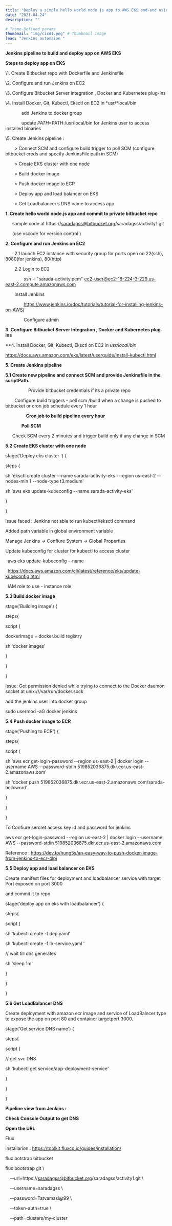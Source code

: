 ```yaml
---
title: "Deploy a simple hello world node.js app to AWS EKS end-end using Jenkins"
date: "2021-04-24"
description: ""

# Theme-Defined params
thumbnail: "img/cicd1.png" # Thumbnail image
lead: "Jenkins automaion "
---
```


﻿**Jenkins pipeline to build and deploy app on AWS EKS**


**Steps to deploy app on EKS**

\1. Create Bitbucket repo with Dockerfile and Jenkinsfile

\2. Configure and run Jenkins on EC2

\3. Configure Bitbucket Server integration , Docker and Kubernetes plug-ins

\4. Install Docker, Git, Kubectl, Eksctl on EC2 in *usr/*local/bin

`    	`add Jenkins to docker group

`    	`update $PATH=$PATH:/usr/local/bin for Jenkins user to access installed binaries

\5. Create Jenkins pipeline :

`    `>	Connect SCM and configure build trigger to poll SCM (configure bitbucket creds and specify      	JenkinsFile path in SCM)   

`    `> Create EKS cluster with one node

`    `> Build docker image

`    `> Push docker image to ECR

`    `> Deploy app and load balancer on EKS

`    `> Get Loadbalancer’s DNS name to access app



**1. Create hello world node.js app and commit to private bitbucket repo**



`	`sample code at https://saradagss@bitbucket.org/saradagss/activity1.git

`	`(use vscode for version control )





**2. Configure and run Jenkins on EC2**

`    `2.1 launch EC2 instance with security group for ports open on  22(ssh), 8080(for jenkins),    	80(http)

`    `2.2 Login to EC2

`        `ssh -i "sarada-activity.pem" <ec2-user@ec2-18-224-3-229.us-east-2.compute.amazonaws.com>



`	 `Install Jenkins

`        `https://www.jenkins.io/doc/tutorials/tutorial-for-installing-jenkins-on-AWS/

`        `Configure admin



























**3. Configure Bitbucket Server Integration , Docker and Kubernetes plug-ins**














**4. Install Docker, Git, Kubectl, Eksctl on EC2 in *usr/*local/bin**

<https://docs.aws.amazon.com/eks/latest/userguide/install-kubectl.html>



**5. Create Jenkins pipeline**

**5.1 Create new pipeline and connect SCM and provide Jenkinsfile in the scriptPath.**

`          `Provide bitbucket credentials if its a private repo





`	 `Configure build triggers - poll scm /build when a change is pushed to bitbucket or cron job     	 schedule every 1 hour



`         `**Cron job to build pipeline every hour**







`       `**Poll SCM**



`	`Check SCM every 2 minutes and trigger build only if any change in SCM





**5.2 Create EKS cluster with one node**

stage('Deploy eks cluster ') {

steps {

sh 'eksctl create cluster --name sarada-activity-eks --region us-east-2 --nodes-min 1 --node-type t3.medium'

sh 'aws eks update-kubeconfig --name sarada-activity-eks'

}

}

Issue faced : Jenkins not able to run kubectl/eksctl command

Added path variable in global environment variable

Manage Jenkins → Confiure System → Global Properties









Update kubeconfig for cluster for kubectl to access cluster

` `aws eks update-kubeconfig --name

` `https://docs.aws.amazon.com/cli/latest/reference/eks/update-kubeconfig.html

` `IAM role to use  - instance role

**5.3 Build docker image**

stage('Building image') {

steps{

script {

dockerImage = docker.build registry

sh 'docker images'

}

}

}

Issue: Got permission denied while trying to connect to the Docker daemon socket at unix:///var/run/docker.sock


add the jenkins user into docker group

sudo usermod -aG docker jenkins

**5.4 Push docker image to ECR**

stage('Pushing to ECR') {

steps{

script {

sh 'aws ecr get-login-password --region us-east-2 | docker login --username AWS --password-stdin 519852036875.dkr.ecr.us-east-2.amazonaws.com'

sh 'docker push 519852036875.dkr.ecr.us-east-2.amazonaws.com/sarada-helloword'

}

}

}

To Confiure sercret access key id and password for jenkins

aws ecr get-login-password --region us-east-2 | docker login --username AWS --password-stdin 519852036875.dkr.ecr.us-east-2.amazonaws.com

Reference : https://dev.to/hung5s/an-easy-way-to-push-docker-image-from-jenkins-to-ecr-4lpi

**5.5 Deploy app and load balancer on EKS**

Create manifest files for deployment and loadbalancer service with target Port exposed on port 3000

and commit it to repo

stage('deploy app on eks with loadbalancer') {

steps{

script {

sh 'kubectl create -f dep.yaml'

sh 'kubectl create -f lb-service.yaml '

// wait till dns generates

sh 'sleep 1m'

}

}

}


**5.6 Get LoadBalancer DNS**

Create deployment with amazon ecr image and service of LoadBalncer type to expose the app on port 80 and container targetport 3000.

stage('Get service DNS name') {

steps{

script {

// get svc DNS

sh 'kubectl get service/app-deployment-service'

}

}

}


**Pipeline view from Jenkins :**





**Check Console Output to get DNS**



**Open the URL**




Flux

installarion : https://toolkit.fluxcd.io/guides/installation/

flux botstrap bitbucket

flux bootstrap git \

`  `--url=https://saradagss@bitbucket.org/saradagss/activity1.git \

`  `--username=saradagss \

`  `--password=Tatvamasi@99 \

`  `--token-auth=true \

`  `--path=clusters/my-cluster


